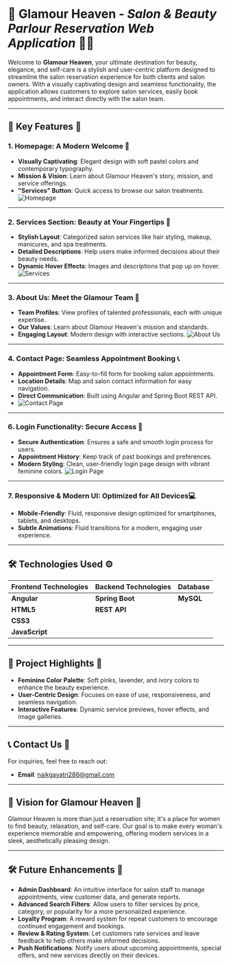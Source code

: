 # 🌸 **Glamour Heaven** - *Salon & Beauty Parlour Reservation Web Application* 💁‍♀️

Welcome to **Glamour Heaven**, your ultimate destination for beauty, elegance, and self-care is a stylish and user-centric platform designed to streamline the salon reservation experience for both clients and salon owners. With a visually captivating design and seamless functionality, the application allows customers to explore salon services, easily book appointments, and interact directly with the salon team.

---

## 🏡 **Key Features** 🌟

### 1. **Homepage: A Modern Welcome** 🌟
   - **Visually Captivating**: Elegant design with soft pastel colors and contemporary typography.
   - **Mission & Vision**: Learn about Glamour Heaven's story, mission, and service offerings.
   - **"Services" Button**: Quick access to browse our salon treatments.
![Homepage](https://github.com/GayatriNaik6205/Glamour-Haven/blob/main/imges/home.png?raw=true)

---

### 2. **Services Section: Beauty at Your Fingertips** 💅
   - **Stylish Layout**: Categorized salon services like hair styling, makeup, manicures, and spa treatments.
   - **Detailed Descriptions**: Help users make informed decisions about their beauty needs.
   - **Dynamic Hover Effects**: Images and descriptions that pop up on hover.
![Services](https://github.com/GayatriNaik6205/Glamour-Haven/blob/main/imges/Service.png?raw=true)

---

### 3. **About Us: Meet the Glamour Team** 🌟
   - **Team Profiles**: View profiles of talented professionals, each with unique expertise.
   - **Our Values**: Learn about Glamour Heaven's mission and standards.
   - **Engaging Layout**: Modern design with interactive sections.
![About Us](https://github.com/GayatriNaik6205/Glamour-Haven/blob/main/imges/about.png?raw=true)

---

### 4. **Contact Page: Seamless Appointment Booking** 📞
   - **Appointment Form**: Easy-to-fill form for booking salon appointments.
   - **Location Details**: Map and salon contact information for easy navigation.
   - **Direct Communication**: Built using Angular and Spring Boot REST API.
   - ![Contact Page](https://github.com/GayatriNaik6205/Glamour-Haven/blob/main/imges/Contact.png?raw=true)
---

### 6. **Login Functionality: Secure Access** 🔐
   - **Secure Authentication**: Ensures a safe and smooth login process for users.
   - **Appointment History**: Keep track of past bookings and preferences.
   - **Modern Styling**: Clean, user-friendly login page design with vibrant feminine colors.
![Login Page](https://github.com/GayatriNaik6205/Glamour-Haven/blob/main/imges/login.png?raw=true)
---

### 7. **Responsive & Modern UI: Optimized for All Devices**💻
   - **Mobile-Friendly**: Fluid, responsive design optimized for smartphones, tablets, and desktops.
   - **Subtle Animations**: Fluid transitions for a modern, engaging user experience.


---

## 🛠 **Technologies Used** ⚙️

| **Frontend Technologies** | **Backend Technologies** | **Database** |
|--------------------------|------------------------|--------------|
| **Angular**              | **Spring Boot**         | **MySQL**    |
| **HTML5**                | **REST API**            |              |
| **CSS3**                 |                        |              |
| **JavaScript**           |                        |              |

---

## 🌟 **Project Highlights** 🌟
   - **Feminine Color Palette**: Soft pinks, lavender, and ivory colors to enhance the beauty experience.
   - **User-Centric Design**: Focuses on ease of use, responsiveness, and seamless navigation.
   - **Interactive Features**: Dynamic service previews, hover effects, and image galleries.

---

## 📞 **Contact Us** 💌
For inquiries, feel free to reach out:
- **Email**: [naikgayatri286@gmail.com](mailto:info@glamourheaven.com)

---

## 🌟 **Vision for Glamour Heaven** 🌟
Glamour Heaven is more than just a reservation site; it's a place for women to find beauty, relaxation, and self-care. Our goal is to make every woman's experience memorable and empowering, offering modern services in a sleek, aesthetically pleasing design.

---

## 🛠️ **Future Enhancements** 🔮

- **Admin Dashboard**: An intuitive interface for salon staff to manage appointments, view customer data, and generate reports.
- **Advanced Search Filters**: Allow users to filter services by price, category, or popularity for a more personalized experience.
- **Loyalty Program**: A reward system for repeat customers to encourage continued engagement and bookings.
- **Review & Rating System**: Let customers rate services and leave feedback to help others make informed decisions.
- **Push Notifications**: Notify users about upcoming appointments, special offers, and new services directly on their devices.
